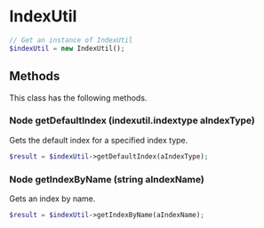 # IndexUtil

```php
// Get an instance of IndexUtil
$indexUtil = new IndexUtil();
```


## Methods
This class has the following methods.


### Node getDefaultIndex (indexutil.indextype aIndexType)
Gets the default index for a specified index type.

```php
$result = $indexUtil->getDefaultIndex(aIndexType);
```


### Node getIndexByName (string aIndexName)
Gets an index by name.

```php
$result = $indexUtil->getIndexByName(aIndexName);
```

